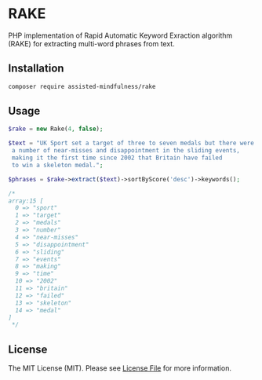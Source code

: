 # RAKE

PHP implementation of Rapid Automatic Keyword Exraction algorithm (RAKE) for extracting multi-word phrases from text.



## Installation


```bash
composer require assisted-mindfulness/rake
```

## Usage


```php
$rake = new Rake(4, false);

$text = "UK Sport set a target of three to seven medals but there were
 a number of near-misses and disappointment in the sliding events,
 making it the first time since 2002 that Britain have failed
 to win a skeleton medal.";

$phrases = $rake->extract($text)->sortByScore('desc')->keywords();

/*
array:15 [
  0 => "sport"
  1 => "target"
  2 => "medals"
  3 => "number"
  4 => "near-misses"
  5 => "disappointment"
  6 => "sliding"
  7 => "events"
  8 => "making"
  9 => "time"
  10 => "2002"
  11 => "britain"
  12 => "failed"
  13 => "skeleton"
  14 => "medal"
]
 */
```

## License

The MIT License (MIT). Please see [License File](LICENSE.md) for more information.
